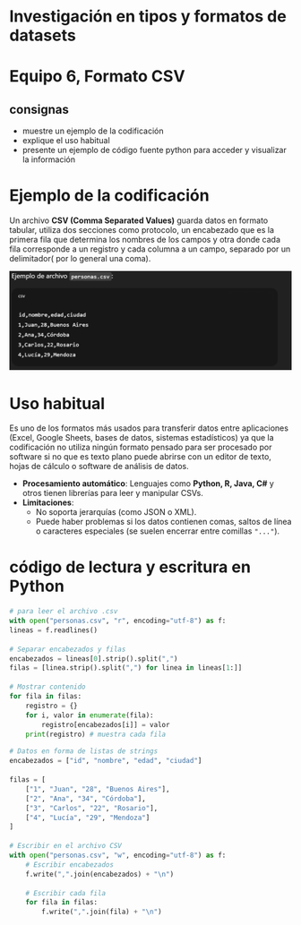 # Investigación en tipos y formatos de datasets

# Equipo 6, Formato CSV

## consignas

- muestre un ejemplo de la codificación
- explique el uso habitual
- presente un ejemplo de código fuente python para acceder y visualizar la información

# Ejemplo de la codificación

Un archivo **CSV (Comma Separated Values)** guarda datos en formato tabular, utiliza dos secciones como protocolo, un encabezado que es la primera fila que determina los nombres de los campos y otra donde cada fila corresponde a un registro y cada columna a un campo, separado por un delimitador( por lo general una coma).

![Captura de pantalla 2025-08-27 151951.png](Captura_de_pantalla_2025-08-27_151951.png)

# Uso habitual

 Es uno de los formatos más usados para transferir datos entre aplicaciones (Excel, Google Sheets, bases de datos, sistemas estadísticos) ya que la codificación no utiliza ningún formato pensado para ser procesado por software si no que es texto plano puede abrirse con un editor de texto, hojas de cálculo o software de análisis de datos.

- **Procesamiento automático**: Lenguajes como **Python, R, Java, C#** y otros tienen librerías para leer y manipular CSVs.
- **Limitaciones**:
    - No soporta jerarquías (como JSON o XML).
    - Puede haber problemas si los datos contienen comas, saltos de línea o caracteres especiales (se suelen encerrar entre comillas `"..."`).

# código de lectura y escritura en Python

```python
# para leer el archivo .csv
with open("personas.csv", "r", encoding="utf-8") as f:
lineas = f.readlines()

# Separar encabezados y filas
encabezados = lineas[0].strip().split(",")
filas = [linea.strip().split(",") for linea in lineas[1:]]

# Mostrar contenido
for fila in filas:
    registro = {}
    for i, valor in enumerate(fila):
        registro[encabezados[i]] = valor
    print(registro) # muestra cada fila
```

```python
# Datos en forma de listas de strings
encabezados = ["id", "nombre", "edad", "ciudad"]

filas = [
    ["1", "Juan", "28", "Buenos Aires"],
    ["2", "Ana", "34", "Córdoba"],
    ["3", "Carlos", "22", "Rosario"],
    ["4", "Lucía", "29", "Mendoza"]
]

# Escribir en el archivo CSV
with open("personas.csv", "w", encoding="utf-8") as f:
    # Escribir encabezados
    f.write(",".join(encabezados) + "\n")
    
    # Escribir cada fila
    for fila in filas:
        f.write(",".join(fila) + "\n")
```